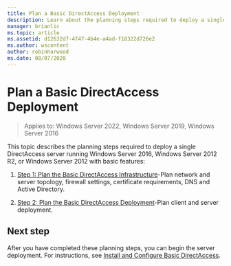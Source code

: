 ```yaml
---
title: Plan a Basic DirectAccess Deployment
description: Learn about the planning steps required to deploy a single DirectAccess server running  Windows Server 2016, Windows Server 2012 R2, or Windows Server 2012 with basic features.
manager: brianlic
ms.topic: article
ms.assetid: d12632d7-4f47-4b4e-a4ad-f18322d726e2
ms.author: wscontent
author: robinharwood
ms.date: 08/07/2020
---
```

# Plan a Basic DirectAccess Deployment

>Applies to: Windows Server 2022, Windows Server 2019, Windows Server 2016

This topic describes the planning steps required to deploy a single DirectAccess server running  Windows Server 2016, Windows Server 2012 R2, or Windows Server 2012 with basic features:

1.  [Step 1: Plan the Basic DirectAccess Infrastructure](da-basic-plan-s1-infrastructure.md)-Plan network and server topology, firewall settings, certificate requirements, DNS and Active Directory.

2.  [Step 2: Plan the Basic DirectAccess Deployment](da-basic-plan-s2-deployment.md)-Plan client and server deployment.

## Next step
After you have completed these planning steps, you can begin the server deployment. For instructions, see [Install and Configure Basic DirectAccess](Install-and-Configure-Basic-DirectAccess.md).



